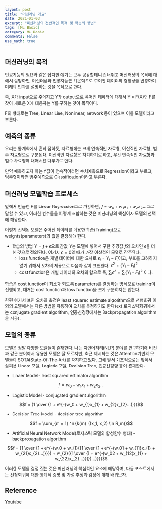 ```yaml
---
layout: post
title: "머신러닝 개요"
date: 2021-01-03
excerpt: "머신러닝의 전반적인 목적 및 학습의 방법"
tags: [ML Basic]
category: ML Basic
comments: False
use_math: true
---
```


## 머신러닝의 목적
인공지능의 필요와 같은 잡다한 얘기는 모두 공감할테니 건너뛰고 머신러닝의 목적에 대해서 설명하면, 머신러닝과 인공지능은 기본적으로 주어진 데이터의 경향성을 반영하여 미래의 인과를 설명하는 것을 목적으로 한다.

즉, X가 input으로 주어지고 Y가 output으로 주어진 데이터에 대해서 Y = F(X)인 F를 찾아 새로운 X에 대응하는 Y를 구하는 것이 목적이다.

F의 형태로는 Tree, Linear Line, Nonlinear, network 등이 있으며 이를 모델이라고 부른다.

## 예측의 종류
우리는 통계학에서 흔히 접하듯, 자료형에는 크게 연속적인 자료형, 이산적인 자료형, 범주 자료형으로 구분된다. 
이산적인 자료형은 차치하기로 하고, 우선 연속적인 자료형과 범주 자료형에 대해서만 다루기로 한다.

만약 예측하고자 하는 Y값이 연속적이라면 수치예측으로 Regression이라고 부르고, 범주형이라면 범주예측으로 Classification이라고 부른다.

## 머신러닝 모델학습 프로세스
앞에서 언급한 F를 Linear Regression으로 가정하면, $f = w_0 + w_{1}x_{1} + w_{2}x_{2}...$으로 말할 수 있고, 이러한 변수들을 어떻게 조합하는 것은 머신러닝의 핵심이자 모델의 선택에 해당한다.

이렇게 선택된 모델은 주어진 데이터를 이용한 학습(Training)으로 weights(parameters)의 값을 결정해야 한다.

* 학습의 방법
$Y = f + \epsilon$으로 참값 $Y$는 모델에 넣어서 구한 추정값 $f$와 오차인 $\epsilon$을 더한 것으로 정의된다. 여기서 $\epsilon = 0$일 때가 가장 이상적인 모델로 간주된다.
  * loss function은 개별 데이터에 대한 오차로 $\epsilon_{i} = Y_{i} - F_{i}$이고, 부호를 고려하지 않기 위해서 오차의 제곱으로 다음과 같이 표현한다. ${\epsilon}^2 = (Y_{i} - F_{i})^2$
  * cost function은 개별 데이터의 오차의 합으로 즉,  $\sum_{i}{\epsilon}^2 = \sum_{i}(Y_{i} - F_{i})^2$ 이다. 

학습은 cost function이 최소가 되도록 parameters를 결정하는 방식으로 training이 진행되고, 대개는 cost function과 loss function을 크게 구분하지는 않는다.

한편 여기서 보인 오차의 측정은 least squared estimate algorithm으로 선형회귀 이외의 모델에서는 다른 방법을 이용하여 오차를 측정하기도 한다(ex) 로지스틱회귀에서는 conjugate gradient algorithm, 인공신경망에서는 Backpropagation algorithm을 사용).

## 모델의 종류
모델은 정말 다양한 모델들이 존재한다. 나는 자연어처리(NLP) 분야를 연구하기에 비전과 같은 분야에서 유용한 모델은 잘 모르지만, 최근 제시되는 것은 Attention기반의 모델들이 SOTA(State-Of-The-Art)를 차지하고 있다. 그에 앞서 기초적으로는 앞에서 살펴본 Linear 모델, Logistic 모델, Decision Tree, 인공신경망 등이 존재한다.

* Linaer Model- least squared estimator algorithm

$$f = w_0 + w_{1}x_{1} + w_{2}x_{2}...$$

* Logistic Model - conjugated gradient algorithm

$$f = {1 \over {1 + e^{-(w_0 + w_{1}x_{1} + w_{2}x_{2}...)}}}$$

* Decision Tree Model - decision tree algorithm

$$f = \sum_{m = 1} ^n {k(m) I((x_1, x_2) \in R_m)}$$

* Artificial Neural Network Model(로지스틱 모델의 합성함수 형태) - backpropagation algorithm

$$f = {1 \over {1 + e^{-(w_0 + w_{1}({1 \over {1 + e^{-(w_01 + w_{11}x_{1} + w_{21}x_{2}...)}}}) + w_{2}({1 \over {1 + e^{-(w_02 + w_{12}x_{1} + w_{22}x_{2}...)}}})...)}}}$$

이러한 모델을 결정 짓는 것은 머신러닝의 핵심적인 요소에 해당하며, 다음 포스트에서는 선형회귀에 대한 통계적 증명 및 가설 추정과 검정에 대해 배워보자.

## Reference
[Youtube](https://www.youtube.com/watch?v=pFyFHUmxgu0&t=201s)
